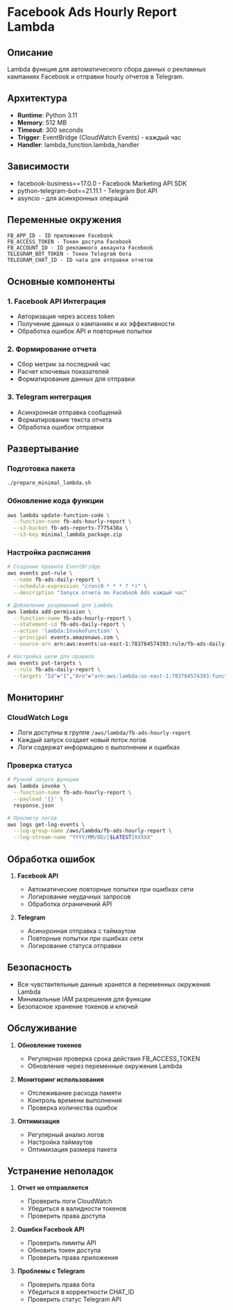 # Facebook Ads Hourly Report Lambda

## Описание
Lambda функция для автоматического сбора данных о рекламных кампаниях Facebook и отправки hourly отчетов в Telegram.

## Архитектура
- **Runtime**: Python 3.11
- **Memory**: 512 MB
- **Timeout**: 300 seconds
- **Trigger**: EventBridge (CloudWatch Events) - каждый час
- **Handler**: lambda_function.lambda_handler

## Зависимости
- facebook-business==17.0.0 - Facebook Marketing API SDK
- python-telegram-bot==21.11.1 - Telegram Bot API
- asyncio - для асинхронных операций

## Переменные окружения
```
FB_APP_ID - ID приложения Facebook
FB_ACCESS_TOKEN - Токен доступа Facebook
FB_ACCOUNT_ID - ID рекламного аккаунта Facebook
TELEGRAM_BOT_TOKEN - Токен Telegram бота
TELEGRAM_CHAT_ID - ID чата для отправки отчетов
```

## Основные компоненты

### 1. Facebook API Интеграция
- Авторизация через access token
- Получение данных о кампаниях и их эффективности
- Обработка ошибок API и повторные попытки

### 2. Формирование отчета
- Сбор метрик за последний час
- Расчет ключевых показателей
- Форматирование данных для отправки

### 3. Telegram интеграция
- Асинхронная отправка сообщений
- Форматирование текста отчета
- Обработка ошибок отправки

## Развертывание

### Подготовка пакета
```bash
./prepare_minimal_lambda.sh
```

### Обновление кода функции
```bash
aws lambda update-function-code \
  --function-name fb-ads-hourly-report \
  --s3-bucket fb-ads-reports-7775438a \
  --s3-key minimal_lambda_package.zip
```

### Настройка расписания
```bash
# Создание правила EventBridge
aws events put-rule \
  --name fb-ads-daily-report \
  --schedule-expression "cron(0 * * * ? *)" \
  --description "Запуск отчета по Facebook Ads каждый час"

# Добавление разрешений для Lambda
aws lambda add-permission \
  --function-name fb-ads-hourly-report \
  --statement-id fb-ads-daily-report \
  --action 'lambda:InvokeFunction' \
  --principal events.amazonaws.com \
  --source-arn arn:aws:events:us-east-1:783764574393:rule/fb-ads-daily-report

# Настройка цели для правила
aws events put-targets \
  --rule fb-ads-daily-report \
  --targets "Id"="1","Arn"="arn:aws:lambda:us-east-1:783764574393:function:fb-ads-hourly-report"
```

## Мониторинг

### CloudWatch Logs
- Логи доступны в группе `/aws/lambda/fb-ads-hourly-report`
- Каждый запуск создает новый поток логов
- Логи содержат информацию о выполнении и ошибках

### Проверка статуса
```bash
# Ручной запуск функции
aws lambda invoke \
  --function-name fb-ads-hourly-report \
  --payload '{}' \
  response.json

# Просмотр логов
aws logs get-log-events \
  --log-group-name /aws/lambda/fb-ads-hourly-report \
  --log-stream-name "YYYY/MM/DD/[$LATEST]XXXXX"
```

## Обработка ошибок
1. **Facebook API**
   - Автоматические повторные попытки при ошибках сети
   - Логирование неудачных запросов
   - Обработка ограничений API

2. **Telegram**
   - Асинхронная отправка с таймаутом
   - Повторные попытки при ошибках сети
   - Логирование статуса отправки

## Безопасность
- Все чувствительные данные хранятся в переменных окружения Lambda
- Минимальные IAM разрешения для функции
- Безопасное хранение токенов и ключей

## Обслуживание
1. **Обновление токенов**
   - Регулярная проверка срока действия FB_ACCESS_TOKEN
   - Обновление через переменные окружения Lambda

2. **Мониторинг использования**
   - Отслеживание расхода памяти
   - Контроль времени выполнения
   - Проверка количества ошибок

3. **Оптимизация**
   - Регулярный анализ логов
   - Настройка таймаутов
   - Оптимизация размера пакета

## Устранение неполадок
1. **Отчет не отправляется**
   - Проверить логи CloudWatch
   - Убедиться в валидности токенов
   - Проверить права доступа

2. **Ошибки Facebook API**
   - Проверить лимиты API
   - Обновить токен доступа
   - Проверить права приложения

3. **Проблемы с Telegram**
   - Проверить права бота
   - Убедиться в корректности CHAT_ID
   - Проверить статус Telegram API
